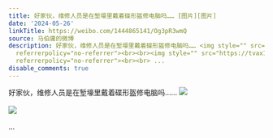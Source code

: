```yaml
---
title: 好家伙，维修人员是在堑壕里戴着碟形盔修电脑吗…… [图片][图片]
date: '2024-05-26'
linkTitle: https://weibo.com/1444865141/Og3pR3wmQ
source: 马伯庸的微博
description: 好家伙，维修人员是在堑壕里戴着碟形盔修电脑吗…… <img style="" src="https://tvax3.sinaimg.cn/large/001zMvqtgy1hq2tdvn1hoj62oa26cx6p02.jpg"
  referrerpolicy="no-referrer"><br><br><img style="" src="https://tvax1.sinaimg.cn/large/001zMvqtgy1hq2tpnf0xqj60cm09qwid02.jpg"
  referrerpolicy="no-referrer"><br><br> ...
disable_comments: true
---
```

好家伙，维修人员是在堑壕里戴着碟形盔修电脑吗…… <img style="" src="https://tvax3.sinaimg.cn/large/001zMvqtgy1hq2tdvn1hoj62oa26cx6p02.jpg" referrerpolicy="no-referrer"><br><br><img style="" src="https://tvax1.sinaimg.cn/large/001zMvqtgy1hq2tpnf0xqj60cm09qwid02.jpg" referrerpolicy="no-referrer"><br><br> ...